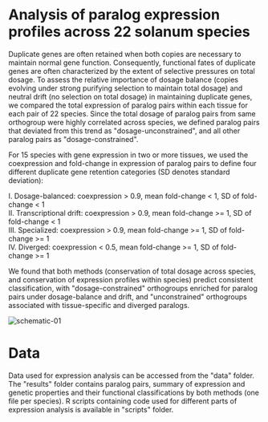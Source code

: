 # Analysis of paralog expression profiles across 22 solanum species 
Duplicate genes are often retained when both copies are necessary to maintain normal gene function. Consequently, functional fates of duplicate genes are often characterized by the extent of selective pressures on total dosage. To assess the relative importance of dosage balance (copies evolving under strong purifying selection to maintain total dosage) and neutral drift (no selection on total dosage) in maintaining duplicate genes, we compared the total expression of paralog pairs within each tissue for each pair of 22 species. Since the total dosage of paralog pairs from same orthogroup were highly correlated across species, we defined paralog pairs that deviated from this trend as "dosage-unconstrained", and all other paralog pairs as "dosage-constrained".


For 15 species with gene expression in two or more tissues, we used the coexpression and fold-change in expression of paralog pairs to define four different duplicate gene retention categories (SD denotes standard deviation):


I. Dosage-balanced: coexpression > 0.9, mean fold-change < 1, SD of fold-change < 1\
II. Transcriptional drift: coexpression > 0.9, mean fold-change >= 1, SD of fold-change < 1\
III. Specialized: coexpression > 0.9, mean fold-change >= 1, SD of fold-change >= 1\
IV. Diverged: coexpression < 0.5, mean fold-change >= 1, SD of fold-change >= 1


We found that both methods (conservation of total dosage across species, and conservation of expression profiles within species) predict consistent classification, with "dosage-constrained" orthogroups enriched for paralog pairs under dosage-balance and drift, and "unconstrained" orthogroups associated with tissue-specific and diverged paralogs.


![schematic-01](https://github.com/gillislab/pansol_expression_analysis/assets/46113011/5517f029-c7f5-4675-b304-132a8e63cf85)


# Data
Data used for expression analysis can be accessed from the "data" folder. The "results" folder contains paralog pairs, summary of expression and genetic properties and their functional classifications by both methods (one file per species). R scripts containing code used for different parts of expression analysis is available in "scripts" folder.

